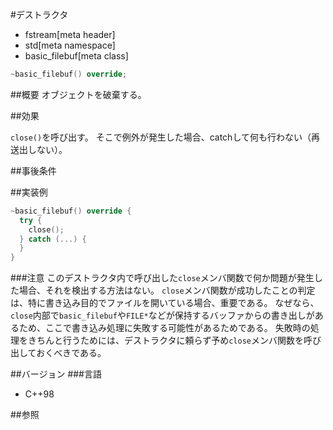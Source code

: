 #デストラクタ
* fstream[meta header]
* std[meta namespace]
* basic_filebuf[meta class]

```cpp
~basic_filebuf() override;
```

##概要
オブジェクトを破棄する。

##効果

`close()`を呼び出す。
そこで例外が発生した場合、catchして何も行わない（再送出しない）。

##事後条件

##実装例
```cpp
~basic_filebuf() override {
  try {
    close();
  } catch (...) {
  }
}
```

###注意
このデストラクタ内で呼び出した`close`メンバ関数で何か問題が発生した場合、それを検出する方法はない。
`close`メンバ関数が成功したことの判定は、特に書き込み目的でファイルを開いている場合、重要である。
なぜなら、`close`内部で`basic_filebuf`や`FILE*`などが保持するバッファからの書き出しがあるため、ここで書き込み処理に失敗する可能性があるためである。
失敗時の処理をきちんと行うためには、デストラクタに頼らず予め`close`メンバ関数を呼び出しておくべきである。

##バージョン
###言語
- C++98

##参照

